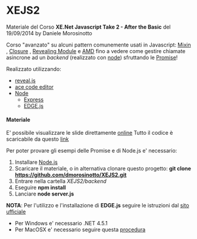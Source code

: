 XEJS2
=====

Materiale del Corso **XE.Net Javascript Take 2 - After the Basic** del 19/09/2014 by Daniele Morosinotto

Corso "avanzato" su alcuni pattern comunemente usati in Javascript: [Mixin](js/samples/mixin.js) , [Closure](js/samples/closure.js) , [Revealing Module](js/samples/revealing.js) e [AMD](js/samples/require.js) fino a vedere come gestire chiamate asincrone ad un *backend* (realizzato con [node](backend/server.js)) sfruttando le [Promise](js/samples/promise.js)!

Realizzato utilizzando:
- [reveal.js](http://lab.hakim.se/reveal-js)
- [ace code editor](http://ace.c9.io/)
- [Node](http://nodejs.org/)
	- [Express](http://expressjs.com/)
	- [EDGE.js](http://tjanczuk.github.io/edge/#/)

#### Materiale
E' possibile visualizzare le slide direttamente [online](http://dmorosinotto.github.io/XEJS2)
Tutto il codice è scaricabile da questo [link](http://1drv.ms/1Dnir5p)

Per poter provare gli esempi delle Promise e di Node.js e' necessario:

1. Installare [Node.js](http://nodejs.org/)
2. Scaricare il materiale, o in alternativa clonare questo progetto:
	**git clone https://github.com/dmorosinotto/XEJS2.git**
3. Entrare nella cartella *XEJS2/backend*
4. Eseguire **npm install**
5. Lanciare **node server.js**

**NOTA**: Per l'utilizzo e l'installazione di **EDGE.js** seguire le istruzioni dal [sito ufficiale](https://github.com/tjanczuk/edge)

- Per Windows e' necessario .NET 4.5.1
- Per MacOSX e' necessario seguire questa [procedura](https://github.com/tjanczuk/edge/tree/mono#building-on-osx)